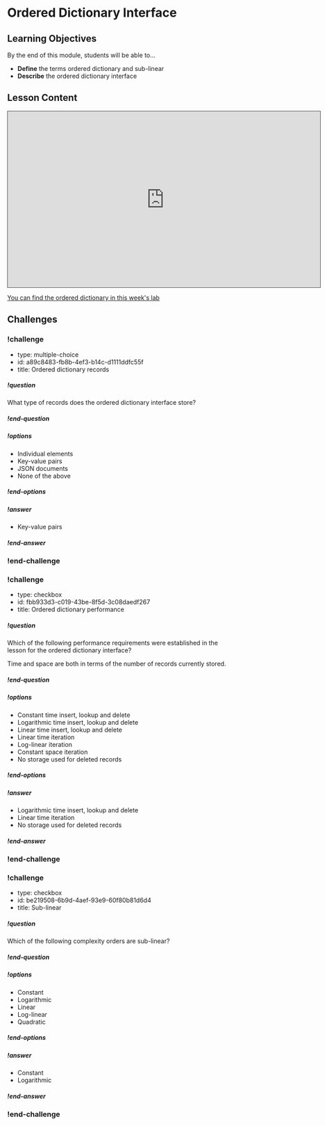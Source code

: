 # Ordered Dictionary Interface

## Learning Objectives

By the end of this module, students will be able to...

- **Define** the terms ordered dictionary and sub-linear
- **Describe** the ordered dictionary interface

## Lesson Content

<iframe src="https://adaacademy.hosted.panopto.com/Panopto/Pages/Embed.aspx?id=0302a43d-3f71-4f65-a29a-abb7002e678c&autoplay=false&offerviewer=true&showtitle=true&showbrand=false&start=0&interactivity=all" width=720 height=405 style="border: 1px solid #464646;" allowfullscreen allow="autoplay"></iframe>

[You can find the ordered dictionary in this week's lab](https://github.com/Lovelace-Learning-Labs/ads-binary-search-trees/blob/master/src/interfaces/ordered_dictionary.js)

## Challenges

<!-- >>>>>>>>>>>>>>>>>>>>>> BEGIN CHALLENGE >>>>>>>>>>>>>>>>>>>>>> -->
<!-- Replace everything in square brackets [] and remove brackets  -->

### !challenge

* type: multiple-choice
* id: a89c8483-fb8b-4ef3-b14c-d1111ddfc55f
* title: Ordered dictionary records
<!-- * points: [1] (optional, the number of points for scoring as a checkpoint) -->
<!-- * topics: [python, pandas] (optional the topics for analyzing points) -->

##### !question

What type of records does the ordered dictionary interface store?

##### !end-question

##### !options

* Individual elements
* Key-value pairs
* JSON documents
* None of the above

##### !end-options

##### !answer

* Key-value pairs

##### !end-answer

<!-- other optional sections -->
<!-- !hint - !end-hint (markdown, users can see after a failed attempt) -->
<!-- !rubric - !end-rubric (markdown, instructors can see while scoring a checkpoint) -->
<!-- !explanation - !end-explanation (markdown, students can see after answering correctly) -->

### !end-challenge

<!-- ======================= END CHALLENGE ======================= -->
<!-- >>>>>>>>>>>>>>>>>>>>>> BEGIN CHALLENGE >>>>>>>>>>>>>>>>>>>>>> -->
<!-- Replace everything in square brackets [] and remove brackets  -->

### !challenge

* type: checkbox
* id: fbb933d3-c019-43be-8f5d-3c08daedf267
* title: Ordered dictionary performance
<!-- * points: [1] (optional, the number of points for scoring as a checkpoint) -->
<!-- * topics: [python, pandas] (optional the topics for analyzing points) -->

##### !question

Which of the following performance requirements were established in the lesson for the ordered dictionary interface?

Time and space are both in terms of the number of records currently stored.

##### !end-question

##### !options

* Constant time insert, lookup and delete
* Logarithmic time insert, lookup and delete
* Linear time insert, lookup and delete
* Linear time iteration
* Log-linear iteration
* Constant space iteration
* No storage used for deleted records

##### !end-options

##### !answer

* Logarithmic time insert, lookup and delete
* Linear time iteration
* No storage used for deleted records

##### !end-answer

<!-- other optional sections -->
<!-- !hint - !end-hint (markdown, users can see after a failed attempt) -->
<!-- !rubric - !end-rubric (markdown, instructors can see while scoring a checkpoint) -->
<!-- !explanation - !end-explanation (markdown, students can see after answering correctly) -->

### !end-challenge

<!-- ======================= END CHALLENGE ======================= -->
<!-- >>>>>>>>>>>>>>>>>>>>>> BEGIN CHALLENGE >>>>>>>>>>>>>>>>>>>>>> -->
<!-- Replace everything in square brackets [] and remove brackets  -->

### !challenge

* type: checkbox
* id: be219508-6b9d-4aef-93e9-60f80b81d6d4
* title: Sub-linear
<!-- * points: [1] (optional, the number of points for scoring as a checkpoint) -->
<!-- * topics: [python, pandas] (optional the topics for analyzing points) -->

##### !question

Which of the following complexity orders are sub-linear?

##### !end-question

##### !options

* Constant
* Logarithmic
* Linear
* Log-linear
* Quadratic

##### !end-options

##### !answer

* Constant
* Logarithmic

##### !end-answer

<!-- other optional sections -->
<!-- !hint - !end-hint (markdown, users can see after a failed attempt) -->
<!-- !rubric - !end-rubric (markdown, instructors can see while scoring a checkpoint) -->
<!-- !explanation - !end-explanation (markdown, students can see after answering correctly) -->

### !end-challenge

<!-- ======================= END CHALLENGE ======================= -->
